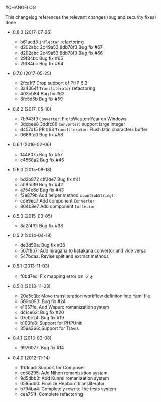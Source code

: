 #CHANGELOG

This changelog references the relevant changes (bug and security fixes) done

* 0.8.0 (2017-07-26)
  * b61aed3 `Inflector` refactoring
  * d202abc 2c49a53 8db78f3 Bug fix #67
  * d202abc 2c49a53 8db78f3 Bug fix #66
  * 29f84bc Bug fix #65
  * 29f84bc Bug fix #64

* 0.7.0 (2017-05-25)
  * 2fca1f7 Drop support of PHP 5.3
  * 3a4364f `Transliterator` refactoring
  * 403eb84 Bug fix #62
  * 8fe5d6b Bug fix #59

* 0.6.2 (2017-05-10)
  * 7b943f9 `Converter`: Fix toWesternYear on Windows
  * 3dcbee8 3ddfc86 `Converter`: support large integer
  * d457d15 PR #63 `Transliterator`: Flush latin characters buffer
  * 0666fe0 Bug fix #58

* 0.6.1 (2016-02-06)
  * 144807a Bug fix #57
  * c4568a2 Bug fix #46

* 0.6.0 (2015-08-18)
  * bd2b872 cff3de7 Bug fix #41
  * a09fd39 Bug fix #42
  * a754e6d Bug fix #43
  * f2a879b Add helper method `countSubString()`
  * cde9ec7 Add component `Converter`
  * 804b8e7 Add component `Inflector`

* 0.5.3 (2015-03-05)
  * 8a2f4f9: Bug fix #38

* 0.5.2 (2014-04-18)
  * de3d50a: Bug fix #36
  * 507f8b7: Add hiragana to katakana convertor and vice versa
  * 547bdaa: Revise split and extract methods

* 0.5.1 (2013-11-03)
  * f0bd7ec: Fix mapping error on フォ

* 0.5.0 (2013-11-03)
  * 20e5c3b: Move transliteration workflow definiton into Yaml file
  * 669b893: Bug fix #24
  * e1657fe: Add Wapuro romanization system
  * dc1ce62: Bug fix #20
  * 07e0c24: Bug fix #19
  * b100fe8: Support for PHPUnit
  * 359a366: Support for Travis

* 0.4.1 (2013-03-08)
  * 9970077: Bug fix #14

* 0.4.0 (2012-11-14)

  * 1fb1cad: Support for Composer
  * cc58295: Add Nihon romanization system
  * 9d5dbb3: Add Kunrei romanization system
  * 0585db0: Finalize Hepburn transliterator
  * b794ba4: Completely rewrite the tests system
  * cea751f: Complete refactoring
